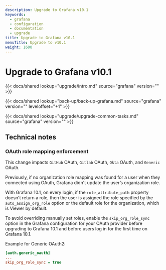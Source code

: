 ```yaml
---
description: Upgrade to Grafana v10.1
keywords:
  - grafana
  - configuration
  - documentation
  - upgrade
title: Upgrade to Grafana v10.1
menuTitle: Upgrade to v10.1
weight: 1600
---
```


# Upgrade to Grafana v10.1

{{< docs/shared lookup="upgrade/intro.md" source="grafana" version="<GRAFANA VERSION>" >}}

{{< docs/shared lookup="back-up/back-up-grafana.md" source="grafana" version="<GRAFANA VERSION>" leveloffset="+1" >}}

{{< docs/shared lookup="upgrade/upgrade-common-tasks.md" source="grafana" version="<GRAFANA VERSION>" >}}

## Technical notes

### OAuth role mapping enforcement

This change impacts `GitHub` OAuth, `Gitlab` OAuth, `Okta` OAuth, and `Generic` OAuth.

Previously, if no organization role mapping was found for a user when they connected using OAuth, Grafana didn't update the user’s organization role.

With Grafana 10.1, on every login, if the `role_attribute_path` property doesn't return a role, then the user is assigned the role specified by the `auto_assign_org_role` option or the default role for the organization, which is Viewer by default.

To avoid overriding manually set roles, enable the `skip_org_role_sync` option in the Grafana configuration for your OAuth provider before upgrading to Grafana 10.1 and before users log in for the first time on Grafana 10.1.

Example for Generic OAuth2:

```ini
[auth.generic_oauth]
...
skip_org_role_sync = true
```
